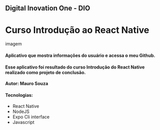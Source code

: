 ## Digital Inovation One - DIO
# Curso Introdução ao React Native

imagem

#### Aplicativo que mostra informações do usuário e acessa o meu Github.
#### Esse aplicativo foi resultado do curso **Introdução do React Native** realizado como projeto de conclusão.


**Autor: Mauro Souza**

#### Tecnologias:
* React Native
* NodeJS
* Expo Cli interface
* Javascript




